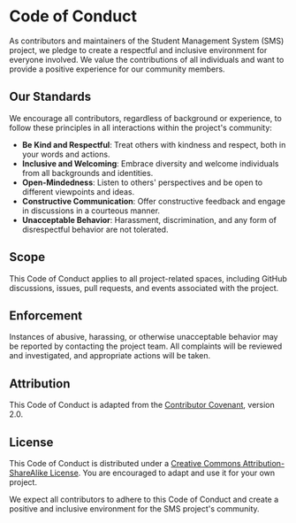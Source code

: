 # Code of Conduct

As contributors and maintainers of the Student Management System (SMS) project, we pledge to create a respectful and inclusive environment for everyone involved. We value the contributions of all individuals and want to provide a positive experience for our community members.

## Our Standards

We encourage all contributors, regardless of background or experience, to follow these principles in all interactions within the project's community:

- **Be Kind and Respectful**: Treat others with kindness and respect, both in your words and actions.
- **Inclusive and Welcoming**: Embrace diversity and welcome individuals from all backgrounds and identities.
- **Open-Mindedness**: Listen to others' perspectives and be open to different viewpoints and ideas.
- **Constructive Communication**: Offer constructive feedback and engage in discussions in a courteous manner.
- **Unacceptable Behavior**: Harassment, discrimination, and any form of disrespectful behavior are not tolerated.

## Scope

This Code of Conduct applies to all project-related spaces, including GitHub discussions, issues, pull requests, and events associated with the project.

## Enforcement

Instances of abusive, harassing, or otherwise unacceptable behavior may be reported by contacting the project team. All complaints will be reviewed and investigated, and appropriate actions will be taken.

## Attribution

This Code of Conduct is adapted from the [Contributor Covenant](https://www.contributor-covenant.org/version/2/0/code_of_conduct/), version 2.0.

## License

This Code of Conduct is distributed under a [Creative Commons Attribution-ShareAlike License](https://creativecommons.org/licenses/by-sa/4.0/). You are encouraged to adapt and use it for your own project.

We expect all contributors to adhere to this Code of Conduct and create a positive and inclusive environment for the SMS project's community.
